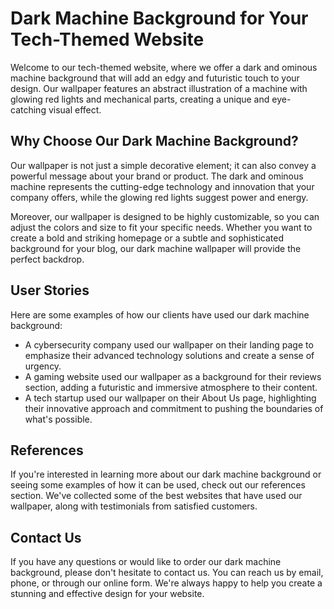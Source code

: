 <!--font:Roboto-->

# Dark Machine Background for Your Tech-Themed Website

Welcome to our tech-themed website, where we offer a dark and ominous machine background that will add an edgy and futuristic touch to your design. Our wallpaper features an abstract illustration of a machine with glowing red lights and mechanical parts, creating a unique and eye-catching visual effect.

## Why Choose Our Dark Machine Background?

Our wallpaper is not just a simple decorative element; it can also convey a powerful message about your brand or product. The dark and ominous machine represents the cutting-edge technology and innovation that your company offers, while the glowing red lights suggest power and energy.

Moreover, our wallpaper is designed to be highly customizable, so you can adjust the colors and size to fit your specific needs. Whether you want to create a bold and striking homepage or a subtle and sophisticated background for your blog, our dark machine wallpaper will provide the perfect backdrop.

## User Stories

Here are some examples of how our clients have used our dark machine background:

- A cybersecurity company used our wallpaper on their landing page to emphasize their advanced technology solutions and create a sense of urgency.
- A gaming website used our wallpaper as a background for their reviews section, adding a futuristic and immersive atmosphere to their content.
- A tech startup used our wallpaper on their About Us page, highlighting their innovative approach and commitment to pushing the boundaries of what's possible.

## References

If you're interested in learning more about our dark machine background or seeing some examples of how it can be used, check out our references section. We've collected some of the best websites that have used our wallpaper, along with testimonials from satisfied customers.

## Contact Us

If you have any questions or would like to order our dark machine background, please don't hesitate to contact us. You can reach us by email, phone, or through our online form. We're always happy to help you create a stunning and effective design for your website.

<!--

Write me content for website with wallpaper which alt text is:

"A wallpaper featuring an abstract illustration of a dark and ominous machine, with glowing red lights and mechanical parts."

The name/title of the page should not be 1:1 copy of the alt text but rather a real content of the website which is using this wallpaper.

- Use markdown format 
- Start with heading
- Heading should be short and concise
- The content should look like a real website 
- The website should not be about the wallpaper, wallpaper is just a related background
- Heading should be contain work "wallpaper" or "background"
- Include real sections like references, contact, user stories, etc. use things relevant to the page purpose.
- Feel free to use structure like headings, bullets, numbering, blockquotes, paragraphs, horizontal lines, etc.
- You can use formatting like bold or _italic_
- You can include UTF-8 emojis
- Links should be only #hash anchors (and you can refer to the document itself)
- Do not include images


---


# Dark Machine Background for Your Tech-Themed Website

Welcome to our tech-themed website, where we offer a dark and ominous machine background that will add an edgy and futuristic touch to your design. Our wallpaper features an abstract illustration of a machine with glowing red lights and mechanical parts, creating a unique and eye-catching visual effect.

## Why Choose Our Dark Machine Background?

Our wallpaper is not just a simple decorative element; it can also convey a powerful message about your brand or product. The dark and ominous machine represents the cutting-edge technology and innovation that your company offers, while the glowing red lights suggest power and energy.

Moreover, our wallpaper is designed to be highly customizable, so you can adjust the colors and size to fit your specific needs. Whether you want to create a bold and striking homepage or a subtle and sophisticated background for your blog, our dark machine wallpaper will provide the perfect backdrop.

## User Stories

Here are some examples of how our clients have used our dark machine background:

- A cybersecurity company used our wallpaper on their landing page to emphasize their advanced technology solutions and create a sense of urgency.
- A gaming website used our wallpaper as a background for their reviews section, adding a futuristic and immersive atmosphere to their content.
- A tech startup used our wallpaper on their About Us page, highlighting their innovative approach and commitment to pushing the boundaries of what's possible.

## References

If you're interested in learning more about our dark machine background or seeing some examples of how it can be used, check out our references section. We've collected some of the best websites that have used our wallpaper, along with testimonials from satisfied customers.

## Contact Us

If you have any questions or would like to order our dark machine background, please don't hesitate to contact us. You can reach us by email, phone, or through our online form. We're always happy to help you create a stunning and effective design for your website.

-->
